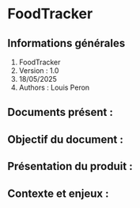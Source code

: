 # FoodTracker

## Informations générales

1. FoodTracker
2. Version : 1.0
3. 18/05/2025
4. Authors : Louis Peron

## Documents présent : 


## Objectif du document :

## Présentation du produit :

## Contexte et enjeux :
